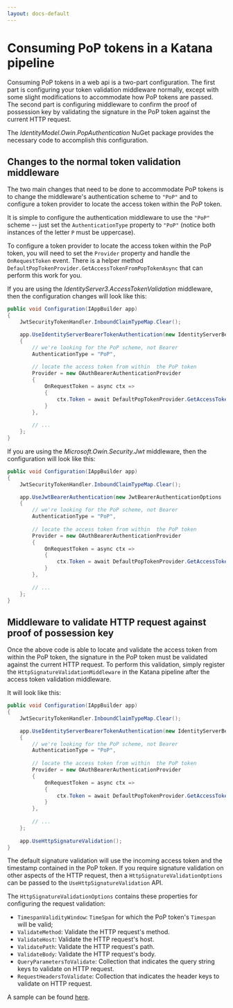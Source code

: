 ```yaml
---
layout: docs-default
---
```


# Consuming PoP tokens in a Katana pipeline

Consuming PoP tokens in a web api is a two-part configuration.
The first part is configuring your token validation middleware normally, except with some slight modifications to accommodate how PoP tokens are passed.
The second part is configuring middleware to confirm the proof of possession key by validating the signature in the PoP token against the current HTTP request.

The _IdentityModel.Owin.PopAuthentication_ NuGet package provides the necessary code to accomplish this configuration.

## Changes to the normal token validation middleware

The two main changes that need to be done to accommodate PoP tokens is to change the middleware's authentication scheme to `"PoP"` and
to configure a token provider to locate the access token within the PoP token.

It is simple to configure the authentication middleware to use the `"PoP"` scheme -- just set the `AuthenticationType` property to `"PoP"` (notice both instances of the letter `P` must be uppercase).

To configure a token provider to locate the access token within the PoP token, you will need to set the `Provider` property and handle the `OnRequestToken` event.
There is a helper method `DefaultPopTokenProvider.GetAccessTokenFromPopTokenAsync` that can perform this work for you.

If you are using the _IdentityServer3.AccessTokenValidation_ middleware, then the configuration changes will look like this:

```csharp
public void Configuration(IAppBuilder app)
{
    JwtSecurityTokenHandler.InboundClaimTypeMap.Clear();

    app.UseIdentityServerBearerTokenAuthentication(new IdentityServerBearerTokenAuthenticationOptions
    {
        // we're looking for the PoP scheme, not Bearer
        AuthenticationType = "PoP",
        
        // locate the access token from within  the PoP token
        Provider = new OAuthBearerAuthenticationProvider
        {
            OnRequestToken = async ctx =>
            {
                ctx.Token = await DefaultPopTokenProvider.GetAccessTokenFromPopTokenAsync(ctx.OwinContext.Environment);
            }
        },
        
        // ...
    };
}
``` 

If you are using the _Microsoft.Owin.Security.Jwt_ middleware, then the configuration will look like this:

```csharp
public void Configuration(IAppBuilder app)
{
    JwtSecurityTokenHandler.InboundClaimTypeMap.Clear();

    app.UseJwtBearerAuthentication(new JwtBearerAuthenticationOptions
    {
        // we're looking for the PoP scheme, not Bearer
        AuthenticationType = "PoP",
        
        // locate the access token from within  the PoP token
        Provider = new OAuthBearerAuthenticationProvider
        {
            OnRequestToken = async ctx =>
            {
                ctx.Token = await DefaultPopTokenProvider.GetAccessTokenFromPopTokenAsync(ctx.OwinContext.Environment);
            }
        },  
              
        // ...
    };
}
```
 
## Middleware to validate HTTP request against proof of possession key

Once the above code is able to locate and validate the access token from within the PoP token, the signature in the PoP token must be validated against the current HTTP request.
To perform this validation, simply register the `HttpSignatureValidationMiddleware` in the Katana pipeline after the access token validation middleware.

It will look like this:

```csharp
public void Configuration(IAppBuilder app)
{
    JwtSecurityTokenHandler.InboundClaimTypeMap.Clear();

    app.UseIdentityServerBearerTokenAuthentication(new IdentityServerBearerTokenAuthenticationOptions
    {
        // we're looking for the PoP scheme, not Bearer
        AuthenticationType = "PoP",
        
        // locate the access token from within  the PoP token
        Provider = new OAuthBearerAuthenticationProvider
        {
            OnRequestToken = async ctx =>
            {
                ctx.Token = await DefaultPopTokenProvider.GetAccessTokenFromPopTokenAsync(ctx.OwinContext.Environment);
            }
        },
        
        // ...
    };
    
    app.UseHttpSignatureValidation();
}
```

The default signature validation will use the incoming access token and the timestamp contained in the PoP token. 
If you require signature validation on other aspects of the HTTP request, then a `HttpSignatureValidationOptions` can be passed to the `UseHttpSignatureValidation` API.

 The `HttpSignatureValidationOptions` contains these properties for configuring the request validation:
 
 * `TimespanValidityWindow`: `TimeSpan` for which the PoP token's `Timespan` will be valid;
 * `ValidateMethod`: Validate the HTTP request's method.
 * `ValidateHost`: Validate the HTTP request's host.
 * `ValidatePath`: Validate the HTTP request's path.
 * `ValidateBody`: Validate the HTTP request's body.
 * `QueryParametersToValidate`: Collection that indicates the query string keys to validate on HTTP request.
 * `RequestHeadersToValidate`: Collection that indicates the header keys to validate on HTTP request.

A sample can be found [here](https://github.com/IdentityServer/IdentityServer3.Samples/tree/dev/source/Clients/SampleAspNetWebApiWithPop).
